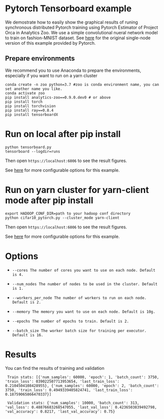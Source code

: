 # Pytorch Tensorboard example
We demostrate how to easily show the graphical results of runing synchronous distributed Pytorch training using Pytorch Estimator of Project Orca in Analytics Zoo. We use a simple convolutional nueral network model to train on fashion-MNIST dataset. See [here](https://pytorch.org/tutorials/intermediate/tensorboard_tutorial.html) for the original single-node version of this example provided by Pytorch.

## Prepare environments

We recommend you to use Anaconda to prepare the environments, especially if you want to run on a yarn cluster

```
conda create -n zoo python=3.7 #zoo is conda environment name, you can set another name you like.
conda activate zoo
pip install analytics-zoo==0.9.0.dev0 # or above
pip install torch
pip install torchvision
pip install ray==0.8.4
pip install tensorboardX
```

# Run on local after pip install

```
python tensorboard.py
tensorboard --logdir=runs
```

Then open `https://localhost:6006` to see the result figures.

See [here](#Options) for more configurable options for this example.

# Run on yarn cluster for yarn-client mode after pip install

```
export HADOOP_CONF_DIR=path to your hadoop conf directory
python cifar10_pytorch.py --cluster_mode yarn-client
```

Then open `https://localhost:6006` to see the result figures.

See [here](#Options) for more configurable options for this example.

# Options

* ```
  --cores The number of cores you want to use on each node. Default is 4.
  ```

* ```
  --num_nodes The number of nodes to be used in the cluster. Default is 1.
  ```

* ```
  --workers_per_node The number of workers to run on each node. Default is 2.
  ```

* ```
  --memory The memory you want to use on each node. Default is 10g.
  ```

* ```
  --epochs The number of epochs to train. Default is 2.
  ```

* ```
  --batch_size The worker batch size for training per executor. Default is 16.
  ```

# Results

You can find the results of training and validation

```
 Train stats: [{'num_samples': 60000, 'epoch': 1, 'batch_count': 3750, 'train_loss': 039022507713953654, 'last_train_loss': 0.2104504108428955}, {'num_samples': 60000, 'epoch': 2, 'batch_count': 3750, 'train_loss': 0.4949339405824741, 'last_train_loss': 0.18759065866470337}]
 
 Validation stats: {'num_samples': 10000, 'batch_count': 313, 'val_loss': 0.48876683268547055, 'last_val_loss': 0.4236503839492798, 'val_accuracy': 0.8217, 'last_val_accuracy': 0.75}
```



